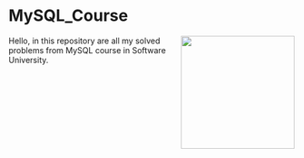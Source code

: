 # MySQL_Course
<img align="right" src="https://github.com/StefanHristov1997/StefanHristov1997/assets/133797718/7b39b9b9-a0db-46d4-bcc9-037ee1f07013" width="200" height="200"/>
Hello, in this repository are all my solved problems from MySQL course in Software University. 

